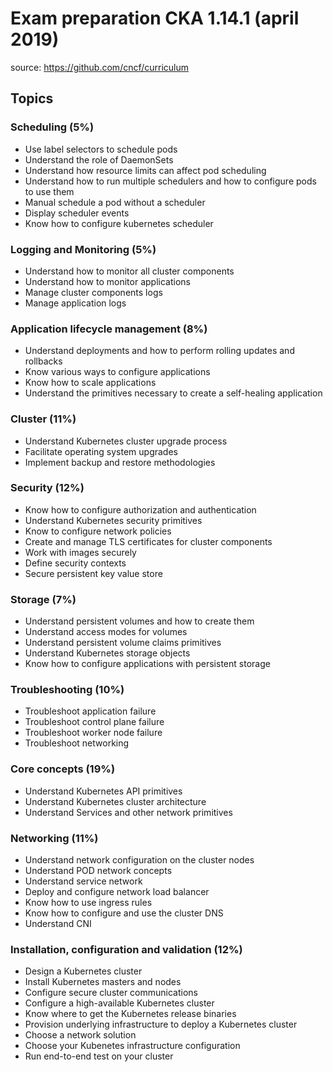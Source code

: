 # Exam preparation CKA 1.14.1 (april 2019)
source: https://github.com/cncf/curriculum

## Topics
### Scheduling (5%)
- Use label selectors to schedule pods
- Understand the role of DaemonSets
- Understand how resource limits can affect pod scheduling
- Understand how to run multiple schedulers and how to configure pods to use them
- Manual schedule a pod without a scheduler
- Display scheduler events
- Know how to configure kubernetes scheduler

### Logging and Monitoring (5%)
- Understand how to monitor all cluster components
- Understand how to monitor applications
- Manage cluster components logs
- Manage application logs

### Application lifecycle management (8%)
- Understand deployments and how to perform rolling updates and rollbacks
- Know various ways to configure applications
- Know how to scale applications
- Understand the primitives necessary to create a self-healing application

### Cluster (11%)
- Understand Kubernetes cluster upgrade process
- Facilitate operating system upgrades
- Implement backup and restore methodologies

### Security (12%)
- Know how to configure authorization and authentication
- Understand Kubernetes security primitives
- Know to configure network policies
- Create and manage TLS certificates for cluster components
- Work with images securely
- Define security contexts
- Secure persistent key value store

### Storage (7%)
- Understand persistent volumes and how to create them
- Understand access modes for volumes
- Understand persistent volume claims primitives
- Understand Kubernetes storage objects
- Know how to configure applications with persistent storage

### Troubleshooting (10%)
- Troubleshoot application failure
- Troubleshoot control plane failure
- Troubleshoot worker node failure
- Troubleshoot networking

### Core concepts (19%)
- Understand Kubernetes API primitives
- Understand Kubernetes cluster architecture
- Understand Services and other network primitives

### Networking (11%)
- Understand network configuration on the cluster nodes
- Understand POD network concepts
- Understand service network
- Deploy and configure network load balancer
- Know how to use ingress rules
- Know how to configure and use the cluster DNS
- Understand CNI

### Installation, configuration and validation (12%)
- Design a Kubernetes cluster
- Install Kubernetes masters and nodes
- Configure secure cluster communications
- Configure a high-available Kubernetes cluster
- Know where to get the Kubernetes release binaries
- Provision underlying infrastructure to deploy a Kubernetes cluster
- Choose a network solution
- Choose your Kubenetes infrastructure configuration
- Run end-to-end test on your cluster